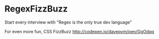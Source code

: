 # RegexFizzBuzz
Start every interview with "Regex is the only true dev language"

For even more fun, CSS FizzBuzz http://codepen.io/davepvm/pen/GgOdqq
